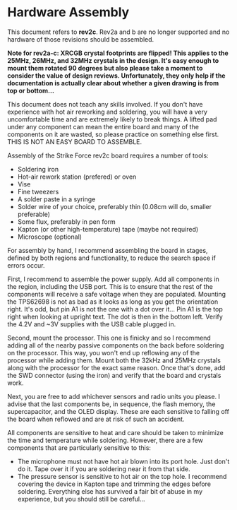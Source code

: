 Hardware Assembly
=================
This document refers to **rev2c**. Rev2a and b are no longer supported and no hardware of those revisions should be assembled.

**Note for rev2a-c: XRCGB crystal footprints are flipped! This applies to the 25MHz, 26MHz, and 32MHz crystals in the design. It's easy enough to mount them rotated 90 degrees but also please take a moment to consider the value of design reviews. Unfortunately, they only help if the documentation is actually clear about whether a given drawing is from top or bottom...**

This document does not teach any skills involved. If you don't have experience with hot air reworking and soldering, you will have a very uncomfortable time and are extremely likely to break things. A lifted pad under any component can mean the entire board and many of the components on it are wasted, so please practice on something else first. THIS IS NOT AN EASY BOARD TO ASSEMBLE.

Assembly of the Strike Force rev2c board requires a number of tools:
* Soldering iron
* Hot-air rework station (prefered) or oven
* Vise
* Fine tweezers
* A solder paste in a syringe
* Solder wire of your choice, preferably thin (0.08cm will do, smaller preferable)
* Some flux, preferably in pen form
* Kapton (or other high-temperature) tape (maybe not required)
* Microscope (optional)

For assembly by hand, I recommend assembling the board in stages, defined by both regions and functionality, to reduce the search space if errors occur.

First, I recommend to assemble the power supply. Add all components in the region, including the USB port. This is to ensure that the rest of the components will receive a safe voltage when they are populated. Mounting the TPS62698 is not as bad as it looks as long as you get the orientation right. It's odd, but pin A1 is not the one with a dot over it... Pin A1 is the top right when looking at upright text. The dot is then in the bottom left. Verify the 4.2V and ~3V supplies with the USB cable plugged in.

Second, mount the processor. This one is finicky and so I recommend adding all of the nearby passive components on the back before soldering on the processor. This way, you won't end up reflowing any of the processor while adding them. Mount both the 32kHz and 25MHz crystals along with the processor for the exact same reason. Once that's done, add the SWD connector (using the iron) and verify that the board and crystals work.

Next, you are free to add whichever sensors and radio units you please. I advise that the last components be, in sequence, the flash memory, the supercapacitor, and the OLED display. These are each sensitive to falling off the board when reflowed and are at risk of such an accident.

All components are sensitive to heat and care should be taken to minimize the time and temperature while soldering. However, there are a few components that are particularly sensitive to this:
* The microphone must not have hot air blown into its port hole. Just don't do it. Tape over it if you are soldering near it from that side.
* The pressure sensor is sensitive to hot air on the top hole. I recommend covering the device in Kapton tape and trimming the edges before soldering.
Everything else has survived a fair bit of abuse in my experience, but you should still be careful...
